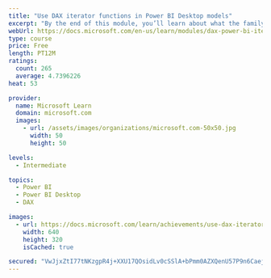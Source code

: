 ```yaml
---
title: "Use DAX iterator functions in Power BI Desktop models"
excerpt: "By the end of this module, you’ll learn about what the family of iterator functions can do and how to use them in your DAX calculations. Calculations will include custom summarizations, ranking, and concatenation."
webUrl: https://docs.microsoft.com/en-us/learn/modules/dax-power-bi-iterator-functions/
type: course
price: Free
length: PT12M
ratings:
  count: 265
  average: 4.7396226
heat: 53

provider:
  name: Microsoft Learn
  domain: microsoft.com
  images:
    - url: /assets/images/organizations/microsoft.com-50x50.jpg
      width: 50
      height: 50

levels:
  - Intermediate

topics:
  - Power BI
  - Power BI Desktop
  - DAX

images:
  - url: https://docs.microsoft.com/learn/achievements/use-dax-iterator-functions-power-bi-desktop-social.png
    width: 640
    height: 320
    isCached: true

secured: "VwJjxZtI77tNKzgpR4j+XXU17QOsidLv0cSSlA+bPmm0AZXQenU57P9n6Caejn5E9QCPSG+qbwb1cksox7NKpAX005ogpnh594rPvuTev3+uG4hGtwOF1LSG6RKYC+0GdiLzqK7KgiMH4pxrwOFLuOvK7z18H8HjcQ8WtqUfu2EovOqfEnZj/TPvBl7dJ/q5WySfr7DuvxUkWDXYSRtwY1OUcfi3pspbYjbtd+8lI68smHcLJmN0OsOe2x6hyCj8NTTHroDU0qL/1YfVD/9CaTcv1XGSnKtBFf92wmy9CpJc+vWsmECVz051zpprbZThRDdOd2AKtLTW99YjcjQnRUrAX20J67sHYYee+xQ8cYDKzMOy1MuX05Qej3ieVG6Giy+A1rjja7Y7oCryJJtWp9LJEYWFk/rcFWiNIJPQYII=;e9C9xtgvlEZqi1fTcLQU8A=="
---
```


